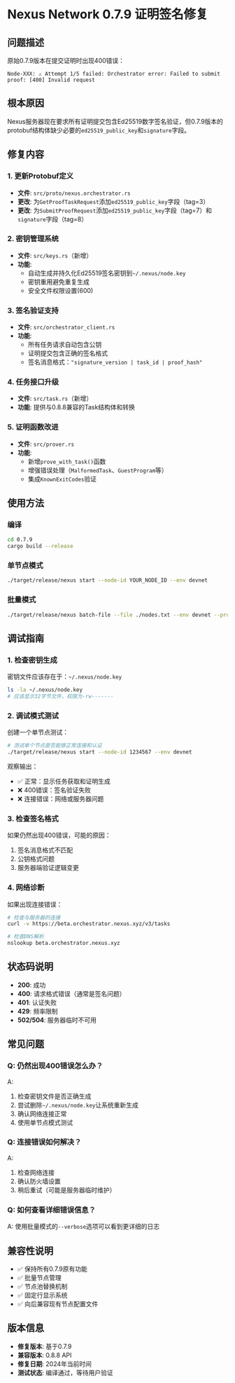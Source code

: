 # Nexus Network 0.7.9 证明签名修复

## 问题描述
原始0.7.9版本在提交证明时出现400错误：
```
Node-XXX: ⚠️ Attempt 1/5 failed: Orchestrator error: Failed to submit proof: [400] Invalid request
```

## 根本原因
Nexus服务器现在要求所有证明提交包含Ed25519数字签名验证，但0.7.9版本的protobuf结构体缺少必要的`ed25519_public_key`和`signature`字段。

## 修复内容

### 1. 更新Protobuf定义
- **文件**: `src/proto/nexus.orchestrator.rs`
- **更改**: 为`GetProofTaskRequest`添加`ed25519_public_key`字段（tag=3）
- **更改**: 为`SubmitProofRequest`添加`ed25519_public_key`字段（tag=7）和`signature`字段（tag=8）

### 2. 密钥管理系统
- **文件**: `src/keys.rs`（新增）
- **功能**: 
  - 自动生成并持久化Ed25519签名密钥到`~/.nexus/node.key`
  - 密钥重用避免重复生成
  - 安全文件权限设置(600)

### 3. 签名验证支持
- **文件**: `src/orchestrator_client.rs`
- **功能**:
  - 所有任务请求自动包含公钥
  - 证明提交包含正确的签名格式
  - 签名消息格式：`"signature_version | task_id | proof_hash"`

### 4. 任务接口升级
- **文件**: `src/task.rs`（新增）
- **功能**: 提供与0.8.8兼容的Task结构体和转换

### 5. 证明函数改进
- **文件**: `src/prover.rs`
- **功能**:
  - 新增`prove_with_task()`函数
  - 增强错误处理（`MalformedTask`、`GuestProgram`等）
  - 集成`KnownExitCodes`验证

## 使用方法

### 编译
```bash
cd 0.7.9
cargo build --release
```

### 单节点模式
```bash
./target/release/nexus start --node-id YOUR_NODE_ID --env devnet
```

### 批量模式
```bash
./target/release/nexus batch-file --file ./nodes.txt --env devnet --proof-interval 3 --start-delay 2 --max-concurrent 10 --verbose
```

## 调试指南

### 1. 检查密钥生成
密钥文件应该存在于：`~/.nexus/node.key`

```bash
ls -la ~/.nexus/node.key
# 应该显示32字节文件，权限为-rw-------
```

### 2. 调试模式测试
创建一个单节点测试：

```bash
# 测试单个节点是否能够正常连接和认证
./target/release/nexus start --node-id 1234567 --env devnet
```

观察输出：
- ✅ 正常：显示任务获取和证明生成
- ❌ 400错误：签名验证失败
- ❌ 连接错误：网络或服务器问题

### 3. 检查签名格式
如果仍然出现400错误，可能的原因：
1. 签名消息格式不匹配
2. 公钥格式问题
3. 服务器端验证逻辑变更

### 4. 网络诊断
如果出现连接错误：
```bash
# 检查与服务器的连接
curl -v https://beta.orchestrator.nexus.xyz/v3/tasks

# 检查DNS解析
nslookup beta.orchestrator.nexus.xyz
```

## 状态码说明
- **200**: 成功
- **400**: 请求格式错误（通常是签名问题）
- **401**: 认证失败
- **429**: 频率限制
- **502/504**: 服务器临时不可用

## 常见问题

### Q: 仍然出现400错误怎么办？
A: 
1. 检查密钥文件是否正确生成
2. 尝试删除`~/.nexus/node.key`让系统重新生成
3. 确认网络连接正常
4. 使用单节点模式测试

### Q: 连接错误如何解决？
A:
1. 检查网络连接
2. 确认防火墙设置
3. 稍后重试（可能是服务器临时维护）

### Q: 如何查看详细错误信息？
A: 使用批量模式的`--verbose`选项可以看到更详细的日志

## 兼容性说明
- ✅ 保持所有0.7.9原有功能
- ✅ 批量节点管理
- ✅ 节点池替换机制  
- ✅ 固定行显示系统
- ✅ 向后兼容现有节点配置文件

## 版本信息
- **修复版本**: 基于0.7.9
- **兼容版本**: 0.8.8 API
- **修复日期**: 2024年当前时间
- **测试状态**: 编译通过，等待用户验证 